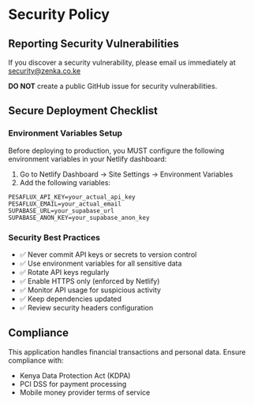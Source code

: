 # Security Policy

## Reporting Security Vulnerabilities

If you discover a security vulnerability, please email us immediately at security@zenka.co.ke

**DO NOT** create a public GitHub issue for security vulnerabilities.

## Secure Deployment Checklist

### Environment Variables Setup

Before deploying to production, you MUST configure the following environment variables in your Netlify dashboard:

1. Go to Netlify Dashboard → Site Settings → Environment Variables
2. Add the following variables:

```
PESAFLUX_API_KEY=your_actual_api_key
PESAFLUX_EMAIL=your_actual_email
SUPABASE_URL=your_supabase_url
SUPABASE_ANON_KEY=your_supabase_anon_key
```

### Security Best Practices

- ✅ Never commit API keys or secrets to version control
- ✅ Use environment variables for all sensitive data
- ✅ Rotate API keys regularly
- ✅ Enable HTTPS only (enforced by Netlify)
- ✅ Monitor API usage for suspicious activity
- ✅ Keep dependencies updated
- ✅ Review security headers configuration

## Compliance

This application handles financial transactions and personal data. Ensure compliance with:

- Kenya Data Protection Act (KDPA)
- PCI DSS for payment processing
- Mobile money provider terms of service
